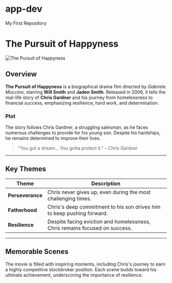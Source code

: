 # app-dev
My First Repository

# The Pursuit of Happyness

![The Pursuit of Happyness](https://upload.wikimedia.org/wikipedia/en/8/81/Poster-pursuithappyness.jpg)

## Overview
**The Pursuit of Happyness** is a biographical drama film directed by *Gabriele Muccino*, starring **Will Smith** and **Jaden Smith**. Released in 2006, it tells the real-life story of **Chris Gardner** and his journey from homelessness to financial success, emphasizing resilience, hard work, and determination.

### Plot
The story follows Chris Gardner, a struggling salesman, as he faces numerous challenges to provide for his young son. Despite his hardships, he remains determined to improve their lives.

> "You got a dream... You gotta protect it." – Chris Gardner

---

## Key Themes

| Theme            | Description                                                                |
| ---------------- | -------------------------------------------------------------------------- |
| **Perseverance** | Chris never gives up, even during the most challenging times.              |
| **Fatherhood**   | Chris's deep commitment to his son drives him to keep pushing forward.     |
| **Resilience**   | Despite facing eviction and homelessness, Chris remains focused on success.|

---

## Memorable Scenes
The movie is filled with inspiring moments, including Chris's journey to earn a highly competitive stockbroker position. Each scene builds toward his ultimate achievement, underscoring the importance of resilience.
